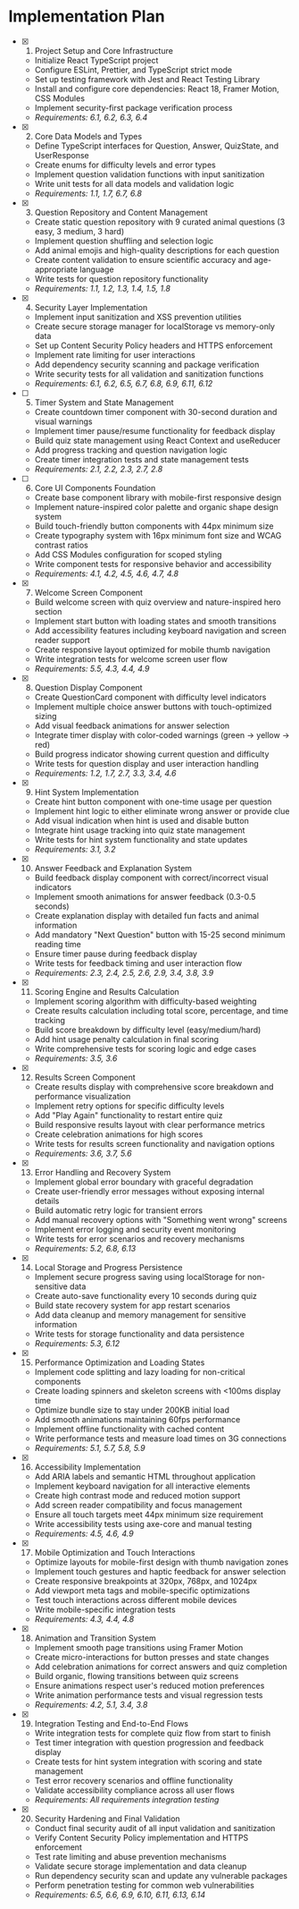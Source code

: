 # Implementation Plan

- [x] 1. Project Setup and Core Infrastructure
  - Initialize React TypeScript project
  - Configure ESLint, Prettier, and TypeScript strict mode
  - Set up testing framework with Jest and React Testing Library
  - Install and configure core dependencies: React 18, Framer Motion, CSS Modules
  - Implement security-first package verification process
  - _Requirements: 6.1, 6.2, 6.3, 6.4_

- [x] 2. Core Data Models and Types
  - Define TypeScript interfaces for Question, Answer, QuizState, and UserResponse
  - Create enums for difficulty levels and error types
  - Implement question validation functions with input sanitization
  - Write unit tests for all data models and validation logic
  - _Requirements: 1.1, 1.7, 6.7, 6.8_

- [x] 3. Question Repository and Content Management
  - Create static question repository with 9 curated animal questions (3 easy, 3 medium, 3 hard)
  - Implement question shuffling and selection logic
  - Add animal emojis and high-quality descriptions for each question
  - Create content validation to ensure scientific accuracy and age-appropriate language
  - Write tests for question repository functionality
  - _Requirements: 1.1, 1.2, 1.3, 1.4, 1.5, 1.8_

- [x] 4. Security Layer Implementation
  - Implement input sanitization and XSS prevention utilities
  - Create secure storage manager for localStorage vs memory-only data
  - Set up Content Security Policy headers and HTTPS enforcement
  - Implement rate limiting for user interactions
  - Add dependency security scanning and package verification
  - Write security tests for all validation and sanitization functions
  - _Requirements: 6.1, 6.2, 6.5, 6.7, 6.8, 6.9, 6.11, 6.12_

- [ ] 5. Timer System and State Management
  - Create countdown timer component with 30-second duration and visual warnings
  - Implement timer pause/resume functionality for feedback display
  - Build quiz state management using React Context and useReducer
  - Add progress tracking and question navigation logic
  - Create timer integration tests and state management tests
  - _Requirements: 2.1, 2.2, 2.3, 2.7, 2.8_

- [ ] 6. Core UI Components Foundation
  - Create base component library with mobile-first responsive design
  - Implement nature-inspired color palette and organic shape design system
  - Build touch-friendly button components with 44px minimum size
  - Create typography system with 16px minimum font size and WCAG contrast ratios
  - Add CSS Modules configuration for scoped styling
  - Write component tests for responsive behavior and accessibility
  - _Requirements: 4.1, 4.2, 4.5, 4.6, 4.7, 4.8_

- [x] 7. Welcome Screen Component
  - Build welcome screen with quiz overview and nature-inspired hero section
  - Implement start button with loading states and smooth transitions
  - Add accessibility features including keyboard navigation and screen reader support
  - Create responsive layout optimized for mobile thumb navigation
  - Write integration tests for welcome screen user flow
  - _Requirements: 5.5, 4.3, 4.4, 4.9_

- [x] 8. Question Display Component
  - Create QuestionCard component with difficulty level indicators
  - Implement multiple choice answer buttons with touch-optimized sizing
  - Add visual feedback animations for answer selection
  - Integrate timer display with color-coded warnings (green → yellow → red)
  - Build progress indicator showing current question and difficulty
  - Write tests for question display and user interaction handling
  - _Requirements: 1.2, 1.7, 2.7, 3.3, 3.4, 4.6_

- [x] 9. Hint System Implementation
  - Create hint button component with one-time usage per question
  - Implement hint logic to either eliminate wrong answer or provide clue
  - Add visual indication when hint is used and disable button
  - Integrate hint usage tracking into quiz state management
  - Write tests for hint system functionality and state updates
  - _Requirements: 3.1, 3.2_

- [x] 10. Answer Feedback and Explanation System
  - Build feedback display component with correct/incorrect visual indicators
  - Implement smooth animations for answer feedback (0.3-0.5 seconds)
  - Create explanation display with detailed fun facts and animal information
  - Add mandatory "Next Question" button with 15-25 second minimum reading time
  - Ensure timer pause during feedback display
  - Write tests for feedback timing and user interaction flow
  - _Requirements: 2.3, 2.4, 2.5, 2.6, 2.9, 3.4, 3.8, 3.9_

- [x] 11. Scoring Engine and Results Calculation
  - Implement scoring algorithm with difficulty-based weighting
  - Create results calculation including total score, percentage, and time tracking
  - Build score breakdown by difficulty level (easy/medium/hard)
  - Add hint usage penalty calculation in final scoring
  - Write comprehensive tests for scoring logic and edge cases
  - _Requirements: 3.5, 3.6_

- [x] 12. Results Screen Component
  - Create results display with comprehensive score breakdown and performance visualization
  - Implement retry options for specific difficulty levels
  - Add "Play Again" functionality to restart entire quiz
  - Build responsive results layout with clear performance metrics
  - Create celebration animations for high scores
  - Write tests for results screen functionality and navigation options
  - _Requirements: 3.6, 3.7, 5.6_

- [x] 13. Error Handling and Recovery System
  - Implement global error boundary with graceful degradation
  - Create user-friendly error messages without exposing internal details
  - Build automatic retry logic for transient errors
  - Add manual recovery options with "Something went wrong" screens
  - Implement error logging and security event monitoring
  - Write tests for error scenarios and recovery mechanisms
  - _Requirements: 5.2, 6.8, 6.13_

- [x] 14. Local Storage and Progress Persistence
  - Implement secure progress saving using localStorage for non-sensitive data
  - Create auto-save functionality every 10 seconds during quiz
  - Build state recovery system for app restart scenarios
  - Add data cleanup and memory management for sensitive information
  - Write tests for storage functionality and data persistence
  - _Requirements: 5.3, 6.12_

- [x] 15. Performance Optimization and Loading States
  - Implement code splitting and lazy loading for non-critical components
  - Create loading spinners and skeleton screens with <100ms display time
  - Optimize bundle size to stay under 200KB initial load
  - Add smooth animations maintaining 60fps performance
  - Implement offline functionality with cached content
  - Write performance tests and measure load times on 3G connections
  - _Requirements: 5.1, 5.7, 5.8, 5.9_

- [x] 16. Accessibility Implementation
  - Add ARIA labels and semantic HTML throughout application
  - Implement keyboard navigation for all interactive elements
  - Create high contrast mode and reduced motion support
  - Add screen reader compatibility and focus management
  - Ensure all touch targets meet 44px minimum size requirement
  - Write accessibility tests using axe-core and manual testing
  - _Requirements: 4.5, 4.6, 4.9_

- [x] 17. Mobile Optimization and Touch Interactions
  - Optimize layouts for mobile-first design with thumb navigation zones
  -   Implement touch gestures and haptic feedback for answer selection
  - Create responsive breakpoints at 320px, 768px, and 1024px
  - Add viewport meta tags and mobile-specific optimizations
  - Test touch interactions across different mobile devices
  - Write mobile-specific integration tests
  - _Requirements: 4.3, 4.4, 4.8_

- [x] 18. Animation and Transition System
  - Implement smooth page transitions using Framer Motion
  - Create micro-interactions for button presses and state changes
  - Add celebration animations for correct answers and quiz completion
  - Build organic, flowing transitions between quiz screens
  - Ensure animations respect user's reduced motion preferences
  - Write animation performance tests and visual regression tests
  - _Requirements: 4.2, 5.1, 3.4, 3.8_

- [x] 19. Integration Testing and End-to-End Flows
  - Write integration tests for complete quiz flow from start to finish
  - Test timer integration with question progression and feedback display
  - Create tests for hint system integration with scoring and state management
  - Test error recovery scenarios and offline functionality
  - Validate accessibility compliance across all user flows
  - _Requirements: All requirements integration testing_

- [x] 20. Security Hardening and Final Validation
  - Conduct final security audit of all input validation and sanitization
  - Verify Content Security Policy implementation and HTTPS enforcement
  - Test rate limiting and abuse prevention mechanisms
  - Validate secure storage implementation and data cleanup
  - Run dependency security scan and update any vulnerable packages
  - Perform penetration testing for common web vulnerabilities
  - _Requirements: 6.5, 6.6, 6.9, 6.10, 6.11, 6.13, 6.14_